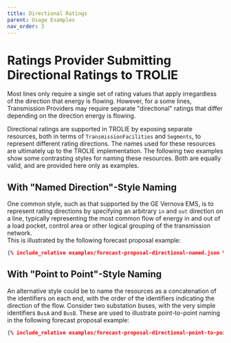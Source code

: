 ```yaml
---
title: Directional Ratings
parent: Usage Examples
nav_order: 3
---
```


# Ratings Provider Submitting Directional Ratings to TROLIE
Most lines only require a single set of rating values that apply irregardless 
of the direction that energy is flowing. However, for a some lines, 
Transmission Providers may require separate "directional" ratings that 
differ depending on the direction energy is flowing.  

Directional ratings are supported in TROLIE by exposing separate 
resources, both in terms of `TransmissionFacilities` and `Segments`, to 
represent different rating directions.  The names used for these resources are 
ultimately up to the TROLIE implementation.  The following two examples show some 
contrasting styles for naming these resources.  Both are equally valid, and are 
provided here only as examples.  

## With "Named Direction"-Style Naming
One common style, such as that supported by the GE Vernova EMS, is to represent 
rating directions by specifying an arbitrary `in` and `out` direction on a line, 
typically representing the most common flow of energy in and out of a load pocket,
control area or other logical grouping of the transmission network.  
This is illustrated by the following forecast proposal example:

```json
{% include_relative examples/forecast-proposal-directional-named.json %}
```

## With "Point to Point"-Style Naming
An alternative style could be to name the resources as a concatenation
of the identifiers on each end, with the order of the identifiers indicating the
direction of the flow.  Consider two substation buses, with the very simple identifiers
`BusA` and `BusB`.  These are used to illustrate point-to-point naming in the following forecast
proposal example:

```json
{% include_relative examples/forecast-proposal-directional-point-to-point.json %}
```